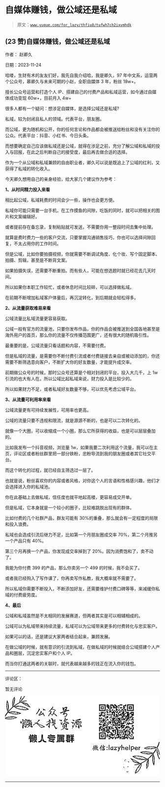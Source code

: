 # 自媒体赚钱，做公域还是私域

> 原文：[`www.yuque.com/for_lazy/thfiu8/tufwh7ch2ixvmhdk`](https://www.yuque.com/for_lazy/thfiu8/tufwh7ch2ixvmhdk)

## (23 赞)自媒体赚钱，做公域还是私域

作者： 赵卿久

日期：2023-11-24

哈喽，生财有术的友友们好，我先自我介绍哈，我是卿久，97 年中文系，运营两个公众号，慕卿久与未来可期的小赵，全职自媒体 3 年，粉丝 18w+。

擅长公众号运营和打造个人 IP、搭建自己的付费产品和私域运营，如今通过自媒体成功变现 60w+，目前月入 4w+

很多人都有一个疑问：想涉足自媒体，是选择公域还是私域?

私域，较为封闭且私人的领域。代表平台，朋友圈。

而公域，更为随机和公开，你的任何言论和作品都会被推送给粉丝和没有关注你的公众。代表平台：抖音、小红书、今日头条。

而想要确定自己应该做私域还是公域，就得在涉足之前，充分了解公域和私域的投入与回报，在此之后判断自己的接受度，最后再去做合适的选择。

作为一个从公域和私域兼顾的自由职业者，卿久可以说是既追上了公域的红利，又获得了私域的转化收入。

今天卿久想用自己的亲身经验，给大家几个建议作为参考：

**1、从时间精力投入来看**

相比起公域，私域耗费的时间会少一些，操作也会更方便。

私域你可能只需要一台手机，在工作摸鱼的间隙，吃饭的同时，就可以把相关的图片和文案编辑好。

或者提前存在备忘录，复制粘贴就可发送，不需要你用一整段时间去集中处理。

就算是费时费力一些的客户交流，只要掌握沟通销售技巧，你也可以选择间隙回复，不太占用你的工作时间。

但是公域，比如你要拍摄视频，你就需要不断调试角度、化个妆、写个固定脚本、拍摄、剪辑，甚至是不断背文案。

如果拍摄失误，还需要不断重拍。而有些人，可能在想选题时就已经花去几天时间。

所以如果你本职工作较忙，或者休息时间比较碎，可以选择做私域。

在前期不断增加私域客户体量后，再沉淀转化，到后期就会轻松得多。

**2、从流量获取难易来看**

公域流量比私域流量更容易获取。

公域一般有官方的流量池，只要你发布作品，你的作品会被推送到全国各地甚至是海外用户的首页，那么你的流量不仅传播范围更广，还有很大的随机吸引性。

最重要的是，公域流量只看话题和内容，不需要付费。

但是私域的流量，是需要你不断付费引流或者付费链接去亲自或被动添加的，你还需要不断筛选意向客户，不断扩大你的好友数量，才能提升成交率。

前期做公众号的时候，那时公众号还算是个相对封闭的平台，投入大几千，上 1w 引流的也大有人在。所以公域比起私域来说，财力投入是比较少的。

所以如果财力不足，或者私域好友数量不够，可以优先考虑公域平台。

**3、从流量可利用率来看**

公域流量更有可持续发展性，可用率也更高。

公域的流量只要不违规和限流，就是源源不断的，也是可以二次转化的。

就像一个大圈，可以收缩成一个小圈，那么它所获得的收益，也是可以层层叠加的。

比如我发布一个抖音视频，浏览量 1w，如果我要二次利用这个流量，我可以在主页，评论区或者粉丝群里把一部分铁粉，忠粉导流到我的朋友圈或者其它社交平台。

而这个转化的过程，就已经自主筛选过一层了。

也就是说，粉丝喜欢你的内容或者风格，对你这个人的言语和性格感兴趣，他们才会选择进入你的私域池。

你在此基础上去做私域，信任度也就平地起高楼，更容易成交开单。

但是私域，它本身就是一个较小的圈子，比较难跳脱出现有的群体。

比如付费的几个社群产品，群友可能有 30%的重叠，那么就会有一定程度的局限和投入浪费。

私域也会造成引流后继力不足，比如第一个月朋友圈成交率 70%，第二个月推另一个产品只有 40%。

第三个月再换一个产品，你发现成交率掉到了 20%。因为消费饱和了，卖不动了。

我能为你付费 399 的产品，那么你卖另一个 499 的时候，我不会买了。

或者我已经购入了写作课了，你再卖写作私教，我大概率就不需要了。

所以私域你需要不断投入，不断添加好友，还需要维护付费口碑等等，来减缓你私域的付费疲劳度。

**4、最后**

公域和私域虽然是不太相同的发展赛道，但两者其实是可以相辅相成的。

公域可以为私域带来持续流量，私域可以为公域带来更多的付费转化与忠实客户。

如果可以的话，还是建议大家两者结合起来，兼顾发展。

在做公域的时候，就有意识的引流到私域，在做私域的时候就结合公域搭建个人产品和圈层，沉淀忠实客户和个人 IP。

而当你打通这两者的关联时，就代表越来越多的钱正在流入你的钱包。

* * *

评论区：

暂无评论

![](img/1c37d505930596d12a88ab23e11aa07a.png)

* * *